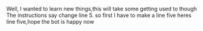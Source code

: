 Well, I wanted to learn new things,this will take some getting used to though
The instructions say change line 5.
so first I have to make
a line five
heres line five,hope the bot is happy now
